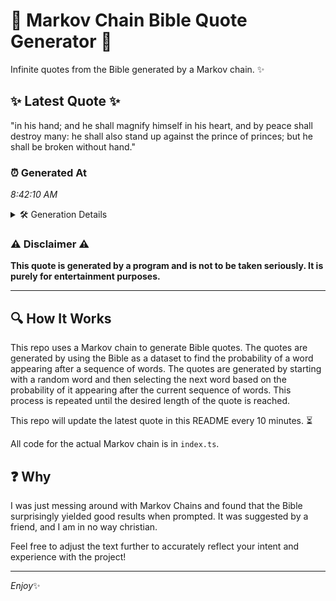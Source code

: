 # 📖 Markov Chain Bible Quote Generator 📖

Infinite quotes from the Bible generated by a Markov chain. ✨

## ✨ Latest Quote ✨
"in his hand; and he shall magnify himself in his heart, and by peace shall destroy many: he shall also stand up against the prince of princes; but he shall be broken without hand."

### ⏰ Generated At
*8:42:10 AM*

<details>
    <summary>🛠️ Generation Details</summary>
    <p>
        <strong>🌱 Seed:</strong> in<br>
        <strong>🔄 Iterations:</strong> 33<br>
        <strong>📜 Context History:</strong><br>[ in ]: his<br>[ in, his ]: hand;<br>[ in, his, hand; ]: and<br>[ in, his, hand;, and ]: he<br>[ in, his, hand;, and, he ]: shall<br>[ in, his, hand;, and, he, shall ]: magnify<br>[ his, hand;, and, he, shall, magnify ]: himself<br>[ hand;, and, he, shall, magnify, himself ]: in<br>[ and, he, shall, magnify, himself, in ]: his<br>[ he, shall, magnify, himself, in, his ]: heart,<br>[ shall, magnify, himself, in, his, heart, ]: and<br>[ magnify, himself, in, his, heart,, and ]: by<br>[ himself, in, his, heart,, and, by ]: peace<br>[ in, his, heart,, and, by, peace ]: shall<br>[ his, heart,, and, by, peace, shall ]: destroy<br>[ heart,, and, by, peace, shall, destroy ]: many:<br>[ and, by, peace, shall, destroy, many: ]: he<br>[ by, peace, shall, destroy, many:, he ]: shall<br>[ peace, shall, destroy, many:, he, shall ]: also<br>[ shall, destroy, many:, he, shall, also ]: stand<br>[ destroy, many:, he, shall, also, stand ]: up<br>[ many:, he, shall, also, stand, up ]: against<br>[ he, shall, also, stand, up, against ]: the<br>[ shall, also, stand, up, against, the ]: prince<br>[ also, stand, up, against, the, prince ]: of<br>[ stand, up, against, the, prince, of ]: princes;<br>[ up, against, the, prince, of, princes; ]: but<br>[ against, the, prince, of, princes;, but ]: he<br>[ the, prince, of, princes;, but, he ]: shall<br>[ prince, of, princes;, but, he, shall ]: be<br>[ of, princes;, but, he, shall, be ]: broken<br>[ princes;, but, he, shall, be, broken ]: without<br>[ but, he, shall, be, broken, without ]: hand.<br>
    </p>
</details>

### ⚠️ Disclaimer ⚠️
**This quote is generated by a program and is not to be taken seriously. It is purely for entertainment purposes.**

---

## 🔍 How It Works

This repo uses a Markov chain to generate Bible quotes. The quotes are generated by using the Bible as a dataset to find the probability of a word appearing after a sequence of words. The quotes are generated by starting with a random word and then selecting the next word based on the probability of it appearing after the current sequence of words. This process is repeated until the desired length of the quote is reached.

This repo will update the latest quote in this README every 10 minutes. ⏳

All code for the actual Markov chain is in `index.ts`.

## ❓ Why

I was just messing around with Markov Chains and found that the Bible surprisingly yielded good results when prompted. 
It was suggested by a friend, and I am in no way christian.

Feel free to adjust the text further to accurately reflect your intent and experience with the project!

---

*Enjoy*✨
